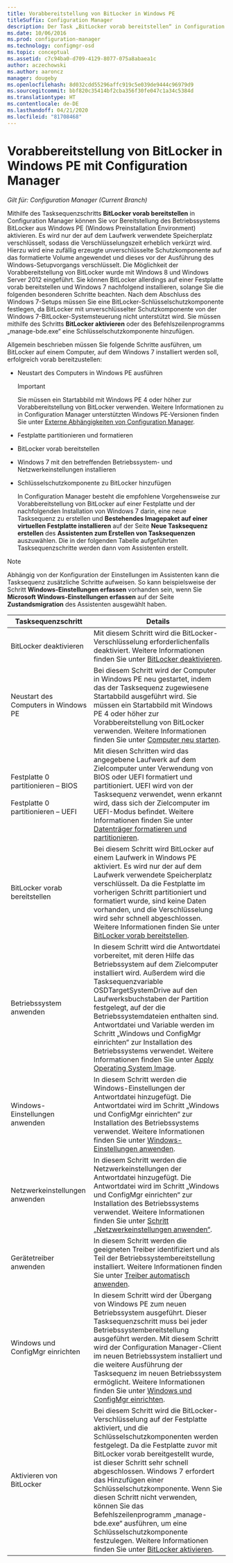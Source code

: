 ```yaml
---
title: Vorabbereitstellung von BitLocker in Windows PE
titleSuffix: Configuration Manager
description: Der Task „BitLocker vorab bereitstellen“ in Configuration Manager aktiviert BitLocker aus Windows Preinstallation Environment vor der Bereitstellung des Betriebssystems.
ms.date: 10/06/2016
ms.prod: configuration-manager
ms.technology: configmgr-osd
ms.topic: conceptual
ms.assetid: c7c94ba0-d709-4129-8077-075a8abaea1c
author: aczechowski
ms.author: aaroncz
manager: dougeby
ms.openlocfilehash: 8d032cdd55296affc919c5e039de9444c96979d9
ms.sourcegitcommit: bbf820c35414bf2cba356f30fe047c1a34c5384d
ms.translationtype: HT
ms.contentlocale: de-DE
ms.lasthandoff: 04/21/2020
ms.locfileid: "81708468"
---
```

# <a name="preprovision-bitlocker-in-windows-pe-with-configuration-manager"></a>Vorabbereitstellung von BitLocker in Windows PE mit Configuration Manager

*Gilt für: Configuration Manager (Current Branch)*

Mithilfe des Tasksequenzschritts **BitLocker vorab bereitstellen** in Configuration Manager können Sie vor Bereitstellung des Betriebssystems BitLocker aus Windows PE (Windows Preinstallation Environment) aktivieren. Es wird nur der auf dem Laufwerk verwendete Speicherplatz verschlüsselt, sodass die Verschlüsselungszeit erheblich verkürzt wird. Hierzu wird eine zufällig erzeugte unverschlüsselte Schutzkomponente auf das formatierte Volume angewendet und dieses vor der Ausführung des Windows-Setupvorgangs verschlüsselt. Die Möglichkeit der Vorabbereitstellung von BitLocker wurde mit Windows 8 und Windows Server 2012 eingeführt. Sie können BitLocker allerdings auf einer Festplatte vorab bereitstellen und Windows 7 nachfolgend installieren, solange Sie die folgenden besonderen Schritte beachten. Nach dem Abschluss des Windows 7-Setups müssen Sie eine BitLocker-Schlüsselschutzkomponente festlegen, da BitLocker mit unverschlüsselter Schutzkomponente von der Windows 7-BitLocker-Systemsteuerung nicht unterstützt wird. Sie müssen mithilfe des Schritts **BitLocker aktivieren** oder des Befehlszeilenprogramms „manage-bde.exe“ eine Schlüsselschutzkomponente hinzufügen.  

 Allgemein beschrieben müssen Sie folgende Schritte ausführen, um BitLocker auf einem Computer, auf dem Windows 7 installiert werden soll, erfolgreich vorab bereitzustellen:  

- Neustart des Computers in Windows PE ausführen  

  > [!IMPORTANT]  
  >  Sie müssen ein Startabbild mit Windows PE 4 oder höher zur Vorabbereitstellung von BitLocker verwenden. Weitere Informationen zu in Configuration Manager unterstützten Windows PE-Versionen finden Sie unter [Externe Abhängigkeiten von Configuration Manager](../plan-design/infrastructure-requirements-for-operating-system-deployment.md#BKMK_ExternalDependencies).  

- Festplatte partitionieren und formatieren  

- BitLocker vorab bereitstellen  

- Windows 7 mit den betreffenden Betriebssystem- und Netzwerkeinstellungen installieren  

- Schlüsselschutzkomponente zu BitLocker hinzufügen  

  In Configuration Manager besteht die empfohlene Vorgehensweise zur Vorabbereitstellung von BitLocker auf einer Festplatte und der nachfolgenden Installation von Windows 7 darin, eine neue Tasksequenz zu erstellen und **Bestehendes Imagepaket auf einer virtuellen Festplatte installieren** auf der Seite **Neue Tasksequenz erstellen** des **Assistenten zum Erstellen von Tasksequenzen** auszuwählen. Die in der folgenden Tabelle aufgeführten Tasksequenzschritte werden dann vom Assistenten erstellt.  

> [!NOTE]  
>  Abhängig von der Konfiguration der Einstellungen im Assistenten kann die Tasksequenz zusätzliche Schritte aufweisen. So kann beispielsweise der Schritt **Windows-Einstellungen erfassen** vorhanden sein, wenn Sie **Microsoft Windows-Einstellungen erfassen** auf der Seite **Zustandsmigration** des Assistenten ausgewählt haben.  

|Tasksequenzschritt|Details|  
|------------------------|-------------|  
|BitLocker deaktivieren|Mit diesem Schritt wird die BitLocker-Verschlüsselung erforderlichenfalls deaktiviert. Weitere Informationen finden Sie unter [BitLocker deaktivieren](../understand/task-sequence-steps.md#BKMK_DisableBitLocker).|  
|Neustart des Computers in Windows PE|Bei diesem Schritt wird der Computer in Windows PE neu gestartet, indem das der Tasksequenz zugewiesene Startabbild ausgeführt wird. Sie müssen ein Startabbild mit Windows PE 4 oder höher zur Vorabbereitstellung von BitLocker verwenden. Weitere Informationen finden Sie unter [Computer neu starten](../understand/task-sequence-steps.md#BKMK_RestartComputer).|  
|Festplatte 0 partitionieren – BIOS<br /><br /> Festplatte 0 partitionieren – UEFI|Mit diesen Schritten wird das angegebene Laufwerk auf dem Zielcomputer unter Verwendung von BIOS oder UEFI formatiert und partitioniert. UEFI wird von der Tasksequenz verwendet, wenn erkannt wird, dass sich der Zielcomputer im UEFI-Modus befindet. Weitere Informationen finden Sie unter [Datenträger formatieren und partitionieren](../understand/task-sequence-steps.md#BKMK_FormatandPartitionDisk).|  
|BitLocker vorab bereitstellen|Bei diesem Schritt wird BitLocker auf einem Laufwerk in Windows PE aktiviert. Es wird nur der auf dem Laufwerk verwendete Speicherplatz verschlüsselt. Da die Festplatte im vorherigen Schritt partitioniert und formatiert wurde, sind keine Daten vorhanden, und die Verschlüsselung wird sehr schnell abgeschlossen. Weitere Informationen finden Sie unter [BitLocker vorab bereitstellen](../understand/task-sequence-steps.md#BKMK_PreProvisionBitLocker).|  
|Betriebssystem anwenden|In diesem Schritt wird die Antwortdatei vorbereitet, mit deren Hilfe das Betriebssystem auf dem Zielcomputer installiert wird. Außerdem wird die Tasksequenzvariable OSDTargetSystemDrive auf den Laufwerksbuchstaben der Partition festgelegt, auf der die Betriebssystemdateien enthalten sind. Antwortdatei und Variable werden im Schritt „Windows und ConfigMgr einrichten“ zur Installation des Betriebssystems verwendet. Weitere Informationen finden Sie unter [Apply Operating System Image](../understand/task-sequence-steps.md#BKMK_ApplyOperatingSystemImage).|  
|Windows-Einstellungen anwenden|In diesem Schritt werden die Windows-Einstellungen der Antwortdatei hinzugefügt. Die Antwortdatei wird im Schritt „Windows und ConfigMgr einrichten“ zur Installation des Betriebssystems verwendet. Weitere Informationen finden Sie unter [Windows-Einstellungen anwenden](../understand/task-sequence-steps.md#BKMK_ApplyWindowsSettings).|  
|Netzwerkeinstellungen anwenden|In diesem Schritt werden die Netzwerkeinstellungen der Antwortdatei hinzugefügt. Die Antwortdatei wird im Schritt „Windows und ConfigMgr einrichten“ zur Installation des Betriebssystems verwendet. Weitere Informationen finden Sie unter [Schritt „Netzwerkeinstellungen anwenden“](../understand/task-sequence-steps.md#BKMK_ApplyNetworkSettings).|  
|Gerätetreiber anwenden|In diesem Schritt werden die geeigneten Treiber identifiziert und als Teil der Betriebssystembereitstellung installiert. Weitere Informationen finden Sie unter [Treiber automatisch anwenden](../understand/task-sequence-steps.md#BKMK_AutoApplyDrivers).|  
|Windows und ConfigMgr einrichten|In diesem Schritt wird der Übergang von Windows PE zum neuen Betriebssystem ausgeführt. Dieser Tasksequenzschritt muss bei jeder Betriebssystembereitstellung ausgeführt werden. Mit diesem Schritt wird der Configuration Manager-Client im neuen Betriebssystem installiert und die weitere Ausführung der Tasksequenz im neuen Betriebssystem ermöglicht. Weitere Informationen finden Sie unter [Windows und ConfigMgr einrichten](../understand/task-sequence-steps.md#BKMK_SetupWindowsandConfigMgr).|  
|Aktivieren von BitLocker|Bei diesem Schritt wird die BitLocker-Verschlüsselung auf der Festplatte aktiviert, und die Schlüsselschutzkomponenten werden festgelegt. Da die Festplatte zuvor mit BitLocker vorab bereitgestellt wurde, ist dieser Schritt sehr schnell abgeschlossen. Windows 7 erfordert das Hinzufügen einer Schlüsselschutzkomponente. Wenn Sie diesen Schritt nicht verwenden, können Sie das Befehlszeilenprogramm „manage-bde.exe“ ausführen, um eine Schlüsselschutzkomponente festzulegen. Weitere Informationen finden Sie unter [BitLocker aktivieren](../understand/task-sequence-steps.md#BKMK_EnableBitLocker).|  
